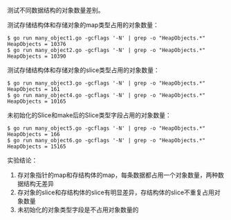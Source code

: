 测试不同数据结构的对象数量差别。

测试存储结构体和存储对象的map类型占用的对象数量：

```
$ go run many_object1.go -gcflags '-N' | grep -o "HeapObjects.*"
HeapObjects = 10376
$ go run many_object2.go -gcflags '-N' | grep -o "HeapObjects.*"
HeapObjects = 10390
```

测试存储结构体和存储对象的slice类型占用的对象数量：

```
$ go run many_object3.go -gcflags '-N' | grep -o "HeapObjects.*"
HeapObjects = 161
$ go run many_object4.go -gcflags '-N' | grep -o "HeapObjects.*"
HeapObjects = 10165
```

未初始化的Slice和make后的Slice类型字段占用的对象数量：

```
$ go run many_object5.go -gcflags '-N' | grep -o "HeapObjects.*"
HeapObjects = 166
$ go run many_object6.go -gcflags '-N' | grep -o "HeapObjects.*"
HeapObjects = 15165
```

实验结论：

1. 存对象指针的map和存结构体的map，每条数据都占用一个对象数量，两种数据结构无差异
2. 存对象的slice和存结构体的slice有明显差异，存结构体的slice不重复占用对象数量
3. 未初始化的对象类型字段是不占用对象数量的
